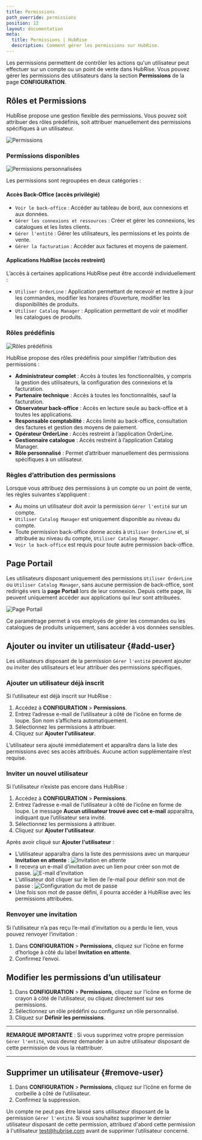 ```yaml
---
title: Permissions
path_override: permissions
position: 12
layout: documentation
meta:
  title: Permissions | HubRise
  description: Comment gérer les permissions sur HubRise.
---
```


Les permissions permettent de contrôler les actions qu'un utilisateur peut effectuer sur un compte ou un point de vente dans HubRise. Vous pouvez gérer les permissions des utilisateurs dans la section **Permissions** de la page **CONFIGURATION**.

## Rôles et Permissions

HubRise propose une gestion flexible des permissions. Vous pouvez soit attribuer des rôles prédéfinis, soit attribuer manuellement des permissions spécifiques à un utilisateur.

![Permissions](./images/019-permissions.png)

### Permissions disponibles

![Permissions personnalisées](./images/020-custom-permissions.png)

Les permissions sont regroupées en deux catégories :

#### Accès Back-Office (accès privilégié)

- `Voir le back-office` : Accéder au tableau de bord, aux connexions et aux données.
- `Gérer les connexions et ressources` : Créer et gérer les connexions, les catalogues et les listes clients.
- `Gérer l'entité` : Gérer les utilisateurs, les permissions et les points de vente.
- `Gérer la facturation` : Accéder aux factures et moyens de paiement.

#### Applications HubRise (accès restreint)

L’accès à certaines applications HubRise peut être accordé individuellement :

- `Utiliser OrderLine` : Application permettant de recevoir et mettre à jour les commandes, modifier les horaires d’ouverture, modifier les disponibilités de produits.
- `Utiliser Catalog Manager` : Application permettant de voir et modifier les catalogues de produits.

### Rôles prédéfinis

![Rôles prédéfinis](./images/021-predefined-roles.png)

HubRise propose des rôles prédéfinis pour simplifier l’attribution des permissions :

- **Administrateur complet** : Accès à toutes les fonctionnalités, y compris la gestion des utilisateurs, la configuration des connexions et la facturation.
- **Partenaire technique** : Accès à toutes les fonctionnalités, sauf la facturation.
- **Observateur back-office** : Accès en lecture seule au back-office et à toutes les applications.
- **Responsable comptabilité** : Accès limité au back-office, consultation des factures et gestion des moyens de paiement.
- **Opérateur OrderLine** : Accès restreint à l’application OrderLine.
- **Gestionnaire catalogue** : Accès restreint à l’application Catalog Manager.
- **Rôle personnalisé** : Permet d’attribuer manuellement des permissions spécifiques à un utilisateur.

### Règles d’attribution des permissions

Lorsque vous attribuez des permissions à un compte ou un point de vente, les règles suivantes s’appliquent :

- Au moins un utilisateur doit avoir la permission `Gérer l'entité` sur un compte.
- `Utiliser Catalog Manager` est uniquement disponible au niveau du compte.
- Toute permission back-office donne accès à `Utiliser OrderLine` et, si attribuée au niveau du compte, `Utiliser Catalog Manager`.
- `Voir le back-office` est requis pour toute autre permission back-office.

## Page Portail

Les utilisateurs disposant uniquement des permissions `Utiliser OrderLine` ou `Utiliser Catalog Manager`, sans aucune permission de back-office, sont redirigés vers la **page Portail** lors de leur connexion. Depuis cette page, ils peuvent uniquement accéder aux applications qui leur sont attribuées.

![Page Portail](./images/018-portal-page.png)

Ce paramétrage permet à vos employés de gérer les commandes ou les catalogues de produits uniquement, sans accéder à vos données sensibles.

## Ajouter ou inviter un utilisateur {#add-user}

Les utilisateurs disposant de la permission `Gérer l'entité` peuvent ajouter ou inviter des utilisateurs et leur attribuer des permissions spécifiques.

### Ajouter un utilisateur déjà inscrit

Si l’utilisateur est déjà inscrit sur HubRise :

1. Accédez à **CONFIGURATION** > **Permissions**.
2. Entrez l’adresse e-mail de l’utilisateur à côté de l’icône en forme de loupe. Son nom s’affichera automatiquement.
3. Sélectionnez les permissions à attribuer.
4. Cliquez sur **Ajouter l'utilisateur**.

L’utilisateur sera ajouté immédiatement et apparaîtra dans la liste des permissions avec ses accès attribués. Aucune action supplémentaire n’est requise.

### Inviter un nouvel utilisateur

Si l’utilisateur n’existe pas encore dans HubRise :

1. Accédez à **CONFIGURATION** > **Permissions**.
2. Entrez l’adresse e-mail de l’utilisateur à côté de l’icône en forme de loupe. Le message **Aucun utilisateur trouvé avec cet e-mail** apparaîtra, indiquant que l’utilisateur sera invité.
3. Sélectionnez les permissions à attribuer.
4. Cliquez sur **Ajouter l'utilisateur**.

Après avoir cliqué sur **Ajouter l'utilisateur** :

- L’utilisateur apparaîtra dans la liste des permissions avec un marqueur **Invitation en attente** :
  ![Invitation en attente](./images/027-invitation-pending.png)
- Il recevra un e-mail d’invitation avec un lien pour créer son mot de passe.
  ![E-mail d’invitation](./images/028-invitation-email.png)
- L’utilisateur doit cliquer sur le lien de l’e-mail pour définir son mot de passe :
  ![Configuration du mot de passe](./images/029-invitation-password-setup.png)
- Une fois son mot de passe défini, il pourra accéder à HubRise avec les permissions attribuées.

### Renvoyer une invitation

Si l’utilisateur n’a pas reçu l’e-mail d’invitation ou a perdu le lien, vous pouvez renvoyer l’invitation :

1. Dans **CONFIGURATION** > **Permissions**, cliquez sur l’icône en forme d’horloge à côté du label **Invitation en attente**.
2. Confirmez l’envoi.

## Modifier les permissions d’un utilisateur

1. Dans **CONFIGURATION** > **Permissions**, cliquez sur l’icône en forme de crayon à côté de l’utilisateur, ou cliquez directement sur ses permissions.
2. Sélectionnez un rôle prédéfini ou configurez un rôle personnalisé.
3. Cliquez sur **Définir les permissions**.

---

**REMARQUE IMPORTANTE** : Si vous supprimez votre propre permission `Gérer l'entité`, vous devrez demander à un autre utilisateur disposant de cette permission de vous la réattribuer.

---

## Supprimer un utilisateur {#remove-user}

1. Dans **CONFIGURATION** > **Permissions**, cliquez sur l’icône en forme de corbeille à côté de l’utilisateur.
2. Confirmez la suppression.

Un compte ne peut pas être laissé sans utilisateur disposant de la permission `Gérer l'entité`. Si vous souhaitez supprimer le dernier utilisateur disposant de cette permission, attribuez d'abord cette permission à l'utilisateur test@hubrise.com avant de supprimer l’utilisateur concerné.
